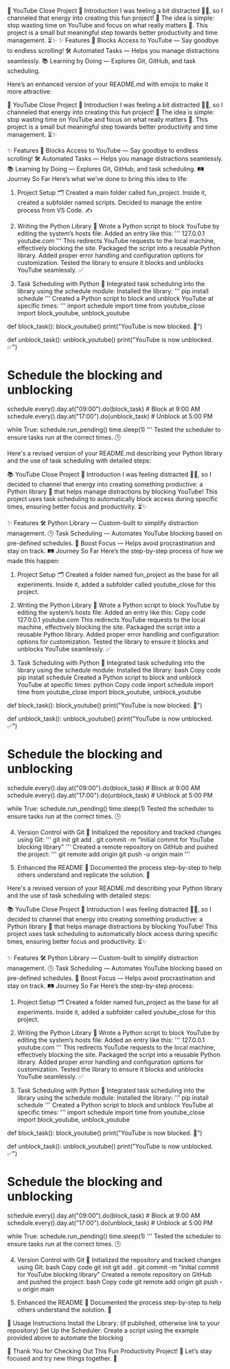 🎯 YouTube Close Project
🚀 Introduction
I was feeling a bit distracted 😵‍💫, so I channeled that energy into creating this fun project! 🎉 The idea is simple: stop wasting time on YouTube and focus on what really matters 💪. This project is a small but meaningful step towards better productivity and time management. ⏳✨
✨ Features
🚫 Blocks Access to YouTube — Say goodbye to endless scrolling!
🛠️ Automated Tasks — Helps you manage distractions seamlessly.
📚 Learning by Doing — Explores Git, GitHub, and task scheduling.

Here’s an enhanced version of your README.md with emojis to make it more attractive:

🎯 YouTube Close Project
🚀 Introduction
I was feeling a bit distracted 😵‍💫, so I channeled that energy into creating this fun project! 🎉 The idea is simple: stop wasting time on YouTube and focus on what really matters 💪. This project is a small but meaningful step towards better productivity and time management. ⏳✨

✨ Features
🚫 Blocks Access to YouTube — Say goodbye to endless scrolling!
🛠️ Automated Tasks — Helps you manage distractions seamlessly.
📚 Learning by Doing — Explores Git, GitHub, and task scheduling.
🛤️ Journey So Far
Here’s what we’ve done to bring this idea to life:

1. Project Setup 🗂️
Created a main folder called fun_project.
Inside it, created a subfolder named scripts.
Decided to manage the entire process from VS Code. ✍️

2. Writing the Python Library 🐍
Wrote a Python script to block YouTube by editing the system’s hosts file:
Added an entry like this:
'''
127.0.0.1 youtube.com
'''
This redirects YouTube requests to the local machine, effectively blocking the site.
Packaged the script into a reusable Python library.
Added proper error handling and configuration options for customization.
Tested the library to ensure it blocks and unblocks YouTube seamlessly. ✅

3. Task Scheduling with Python 📆
Integrated task scheduling into the library using the schedule module:
Installed the library:
'''
pip install schedule
'''
Created a Python script to block and unblock YouTube at specific times:
'''
import schedule
import time
from youtube_close import block_youtube, unblock_youtube

def block_task():
    block_youtube()
    print("YouTube is now blocked. 🚫")

def unblock_task():
    unblock_youtube()
    print("YouTube is now unblocked. ✅")

# Schedule the blocking and unblocking
schedule.every().day.at("09:00").do(block_task)  # Block at 9:00 AM
schedule.every().day.at("17:00").do(unblock_task)  # Unblock at 5:00 PM

while True:
    schedule.run_pending()
    time.sleep(1)
'''
Tested the scheduler to ensure tasks run at the correct times. 🕒


Here's a revised version of your README.md describing your Python library and the use of task scheduling with detailed steps:

📚 YouTube Close Project
🚀 Introduction
I was feeling distracted 😵‍💫, so I decided to channel that energy into creating something productive: a Python library 🎉 that helps manage distractions by blocking YouTube! This project uses task scheduling to automatically block access during specific times, ensuring better focus and productivity. ⏳✨

✨ Features
🛠️ Python Library — Custom-built to simplify distraction management.
🕒 Task Scheduling — Automates YouTube blocking based on pre-defined schedules.
🚫 Boost Focus — Helps avoid procrastination and stay on track.
🛤️ Journey So Far
Here’s the step-by-step process of how we made this happen:

1. Project Setup 🗂️
Created a folder named fun_project as the base for all experiments.
Inside it, added a subfolder called youtube_close for this project.

2. Writing the Python Library 🐍
Wrote a Python script to block YouTube by editing the system’s hosts file:
Added an entry like this:
Copy code
127.0.0.1 youtube.com
This redirects YouTube requests to the local machine, effectively blocking the site.
Packaged the script into a reusable Python library.
Added proper error handling and configuration options for customization.
Tested the library to ensure it blocks and unblocks YouTube seamlessly. ✅

3. Task Scheduling with Python 📆
Integrated task scheduling into the library using the schedule module:
Installed the library:
bash
Copy code
pip install schedule
Created a Python script to block and unblock YouTube at specific times:
python
Copy code
import schedule
import time
from youtube_close import block_youtube, unblock_youtube

def block_task():
    block_youtube()
    print("YouTube is now blocked. 🚫")

def unblock_task():
    unblock_youtube()
    print("YouTube is now unblocked. ✅")

# Schedule the blocking and unblocking
schedule.every().day.at("09:00").do(block_task)  # Block at 9:00 AM
schedule.every().day.at("17:00").do(unblock_task)  # Unblock at 5:00 PM

while True:
    schedule.run_pending()
    time.sleep(1)
Tested the scheduler to ensure tasks run at the correct times. 🕒

4. Version Control with Git 🐙
Initialized the repository and tracked changes using Git:
'''
git init
git add .
git commit -m "Initial commit for YouTube blocking library"
'''
Created a remote repository on GitHub and pushed the project:
'''
git remote add origin <repository-url>
git push -u origin main
'''

5. Enhanced the README 📝
Documented the process step-by-step to help others understand and replicate the solution. 🎨


Here's a revised version of your README.md describing your Python library and the use of task scheduling with detailed steps:

📚 YouTube Close Project
🚀 Introduction
I was feeling distracted 😵‍💫, so I decided to channel that energy into creating something productive: a Python library 🎉 that helps manage distractions by blocking YouTube! This project uses task scheduling to automatically block access during specific times, ensuring better focus and productivity. ⏳✨

✨ Features
🛠️ Python Library — Custom-built to simplify distraction management.
🕒 Task Scheduling — Automates YouTube blocking based on pre-defined schedules.
🚫 Boost Focus — Helps avoid procrastination and stay on track.
🛤️ Journey So Far
Here’s the step-by-step process:

1. Project Setup 🗂️
Created a folder named fun_project as the base for all experiments.
Inside it, added a subfolder called youtube_close for this project.

2. Writing the Python Library 🐍
Wrote a Python script to block YouTube by editing the system’s hosts file:
Added an entry like this:
'''
127.0.0.1 youtube.com
'''
This redirects YouTube requests to the local machine, effectively blocking the site.
Packaged the script into a reusable Python library.
Added proper error handling and configuration options for customization.
Tested the library to ensure it blocks and unblocks YouTube seamlessly. ✅

3. Task Scheduling with Python 📆
Integrated task scheduling into the library using the schedule module:
Installed the library:
'''
pip install schedule
'''
Created a Python script to block and unblock YouTube at specific times:
'''
import schedule
import time
from youtube_close import block_youtube, unblock_youtube

def block_task():
    block_youtube()
    print("YouTube is now blocked. 🚫")

def unblock_task():
    unblock_youtube()
    print("YouTube is now unblocked. ✅")

# Schedule the blocking and unblocking
schedule.every().day.at("09:00").do(block_task)  # Block at 9:00 AM
schedule.every().day.at("17:00").do(unblock_task)  # Unblock at 5:00 PM

while True:
    schedule.run_pending()
    time.sleep(1)
'''
Tested the scheduler to ensure tasks run at the correct times. 🕒

4. Version Control with Git 🐙
Initialized the repository and tracked changes using Git:
bash
Copy code
git init
git add .
git commit -m "Initial commit for YouTube blocking library"
Created a remote repository on GitHub and pushed the project:
bash
Copy code
git remote add origin <repository-url>
git push -u origin main

5. Enhanced the README 📝
Documented the process step-by-step to help others understand the solution. 🎨

📜 Usage Instructions
Install the Library: (if published, otherwise link to your repository)
Set Up the Scheduler: Create a script using the example provided above to automate the blocking

🌟 Thank You for Checking Out This Fun Productivity Project!
🎉 Let’s stay focused and try new things together. 🚀

